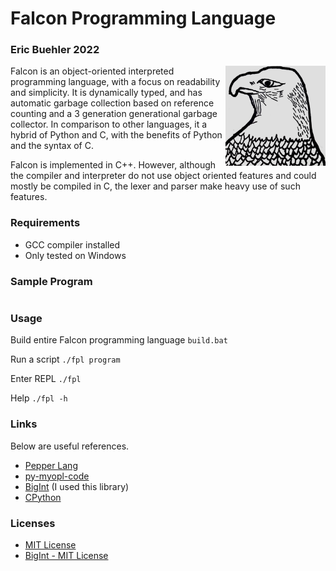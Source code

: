 # Falcon Programming Language
### Eric Buehler 2022 ###

<img src="logo.jpg" width="160" height="160" align="right" />

Falcon is an object-oriented interpreted programming language, with a focus on readability and simplicity. It is dynamically typed, and has automatic garbage collection based on reference counting and a 3 generation generational garbage collector. In comparison to other languages, it a hybrid of Python and C, with the benefits of Python and the syntax of C.

Falcon is implemented in C++. However, although the compiler and interpreter do not use object oriented features and could mostly be compiled in C, the lexer and parser make heavy use of such features.

### Requirements ###
- GCC compiler installed
- Only tested on Windows

### Sample Program ###
```js

```

### Usage ###
Build entire Falcon programming language
```build.bat```

Run a script
```./fpl program```

Enter REPL
```./fpl```

Help
```./fpl -h```

### Links ###
Below are useful references.
- <a href='https://github.com/dannyvankooten/pepper-lang'>Pepper Lang</a>
- <a href='https://github.com/davidcallanan/py-myopl-code'>py-myopl-code</a>
- <a href='https://github.com/faheel/BigInt'>BigInt</a> (I used this library)
- <a href='https://github.com/python/cpython'>CPython</a>

### Licenses ###
- [MIT License](LICENSE)
- [BigInt - MIT License](https://github.com/EricLBuehler/Falcon-Programming-Language/blob/main/object/BigInt.hpp)
